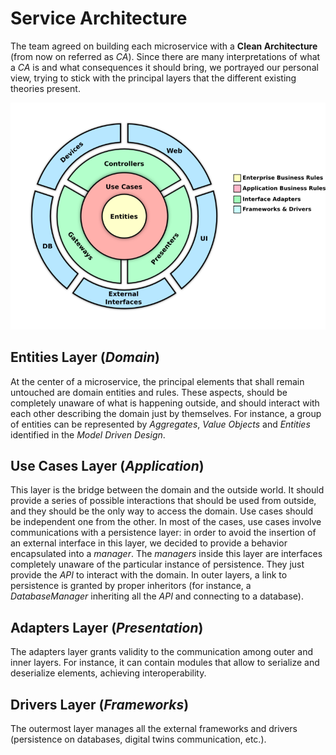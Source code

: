 # Service Architecture

The team agreed on building each microservice with a **Clean Architecture** (from now on referred as _CA_). Since there are many interpretations of what a _CA_ is and what consequences it should bring, we portrayed our personal view, trying to stick with the principal layers that the different existing theories present.

![Clean Architecture](clean.png)

## Entities Layer (_Domain_)

At the center of a microservice, the principal elements that shall remain untouched are domain entities and rules. These aspects, should be completely unaware of what is happening outside, and should interact with each other describing the domain just by themselves. For instance, a group of entities can be represented by _Aggregates_, _Value Objects_ and _Entities_ identified in the _Model Driven Design_. 
 
## Use Cases Layer (_Application_)

This layer is the bridge between the domain and the outside world. It should provide a series of possible interactions that should be used from outside, and they should be the only way to access the domain. Use cases should be independent one from the other. In most of the cases, use cases involve communications with a persistence layer: in order to avoid the insertion of an external interface in this layer, we decided to provide a behavior encapsulated into a _manager_. The _managers_ inside this layer are interfaces completely unaware of the particular instance of persistence. They just provide the _API_ to interact with the domain. In outer layers, a link to persistence is granted by proper inheritors (for instance, a _DatabaseManager_ inheriting all the _API_ and connecting to a database).

<!--![Diagram Image Link](./clean.puml)-->

## Adapters Layer (_Presentation_)

The adapters layer grants validity to the communication among outer and inner layers. For instance, it can contain modules that allow to serialize and deserialize elements, achieving interoperability.

## Drivers Layer (_Frameworks_)

The outermost layer manages all the external frameworks and drivers (persistence on databases, digital twins communication, etc.).